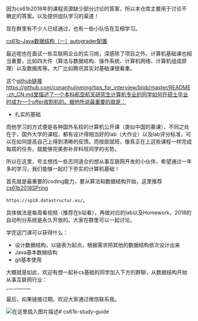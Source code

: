因为cs61b2018年的课程资源缺少部分讨论的答案，所以本仓库主要用于讨论不确定的答案。以及提供组队学习的渠道！

现在群里有不少人已经通过，也有一些小队伍在互相学习。

[cs61b-Java数据结构（一）autograder配置](https://blog.csdn.net/weixin_42089190/article/details/117403853)

最近呢也在面试一些互联网企业的实习岗，深感除了项目之外，计算机基础课也相当重要，比如四大件（算法与数据结构、操作系统、计算机网络、计算机组成原理）以及数据库等。大厂比如腾讯其实对基础课很看重。

这个[github链接](https://github.com/conanhujinming/tips_for_interview/blob/master/README-zh_CN.md)https://github.com/conanhujinming/tips_for_interview/blob/master/README-zh_CN.md里描述了一个本科航空航天研究生计算机专业的同学如何在硕士毕业时成为一个offer收割机的。据他所说最重要的就是：

- 扎实的基础

而他学习的方式便是各种国外名校的计算机公开课（类似中国的慕课），不同之处在于，国外大学的课程，都有设计得相当好的lab（大作业）以及lab评分标准，可以在如何提高自己上得到清晰的反馈。而按部就班，像真正在上这些课程一样完成每周的任务，就能够完美弥补非科班同学的劣势。

所以在这里，号主想找一些志同道合的想从事互联网开发的小伙伴，希望通过一年多的学习，我们能够一起打下夯实的计算机基础！

首先就是最重要的coding能力，要从算法和数据结构开始，这里推荐[cs61b2018SPring](https://sp18.datastructur.es/) 

`https://sp18.datastructur.es/`。

具体做法是每周看视频（推荐在b站看），再做对应的lab以及Homework，2018的自动判分系统是永久开放的。大家在群里可以一起讨论。

学完这门课可以获得什么：

- 设计数据结构，以链表为起点，根据需求把其他的数据结构依次设计出来
- Java基本数据结构
- git基本使用

大概就是如此，欢迎有想一起补cs基础的同学加入下方的群聊，从数据结构开始从事互联网行业：

<img src="https://i.loli.net/2021/04/25/IRsrFDAP247N3am.png" alt="image-20210425172008860" style="zoom:33%;" />




最后，如果链接过期。欢迎大家通过微信联系我。



![在这里插入图片描述](https://img-blog.csdnimg.cn/20200529103009878.gif#pic_center)# cs61b-study-guide
